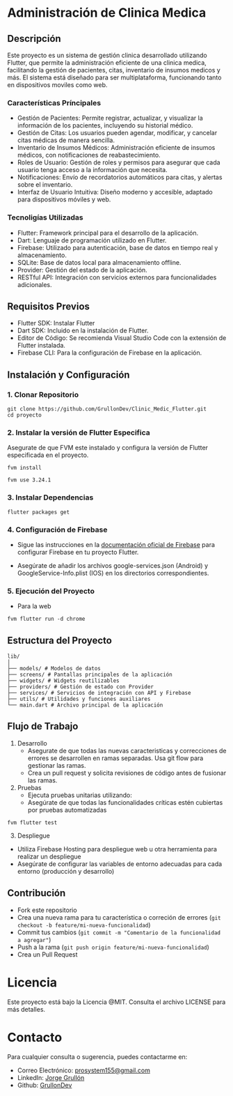 # Administración de Clinica Medica

## Descripción

Este proyecto es un sistema de gestión clinica desarrollado utilizando Flutter, que permite
la administración eficiente de una clinica medica, facilitando la gestión de pacientes, citas,
inventario de insumos medicos y más. El sistema está diseñado para ser multiplataforma,
funcionando tanto en dispositivos moviles como web.

### Características Príncipales

- Gestión de Pacientes: Permite registrar, actualizar, y visualizar la información de los pacientes, incluyendo su historial médico.
- Gestión de Citas: Los usuarios pueden agendar, modificar, y cancelar citas médicas de manera sencilla.
- Inventario de Insumos Médicos: Administración eficiente de insumos médicos, con notificaciones de reabastecimiento.
- Roles de Usuario: Gestión de roles y permisos para asegurar que cada usuario tenga acceso a la información que necesita.
- Notificaciones: Envío de recordatorios automáticos para citas, y alertas sobre el inventario.
- Interfaz de Usuario Intuitiva: Diseño moderno y accesible, adaptado para dispositivos móviles y web.

### Tecnoligías Utilizadas

- Flutter: Framework principal para el desarrollo de la aplicación.
- Dart: Lenguaje de programación utilizado en Flutter.
- Firebase: Utilizado para autenticación, base de datos en tiempo real y almacenamiento.
- SQLite: Base de datos local para almacenamiento offline.
- Provider: Gestión del estado de la aplicación.
- RESTful API: Integración con servicios externos para funcionalidades adicionales.

## Requisitos Previos

- Flutter SDK: Instalar Flutter
- Dart SDK: Incluido en la instalación de Flutter.
- Editor de Código: Se recomienda Visual Studio Code con la extensión de Flutter instalada.
- Firebase CLI: Para la configuración de Firebase en la aplicación.

## Instalación y Configuración

### 1. Clonar Repositorio

```
git clone https://github.com/GrullonDev/Clinic_Medic_Flutter.git
cd proyecto
```

### 2. Instalar la versión de Flutter Especifica

Asegurate de que FVM este instalado y configura la versión de Flutter especificada en el proyecto.

```
fvm install
```

```
fvm use 3.24.1
```

### 3. Instalar Dependencias

```
flutter packages get
```

### 4. Configuración de Firebase

- Sigue las instrucciones en la [documentación oficial de Firebase](https://firebase.flutter.dev/docs/overview/) para configurar Firebase en tu proyecto Flutter.

* Asegúrate de añadir los archivos google-services.json (Android) y GoogleService-Info.plist (IOS) en los directorios correspondientes.

### 5. Ejecución del Proyecto

- Para la web

```
fvm flutter run -d chrome
```

## Estructura del Proyecto

```
lib/
│
├── models/ # Modelos de datos
├── screens/ # Pantallas principales de la aplicación
├── widgets/ # Widgets reutilizables
├── providers/ # Gestión de estado con Provider
├── services/ # Servicios de integración con API y Firebase
├── utils/ # Utilidades y funciones auxiliares
└── main.dart # Archivo principal de la aplicación
```

## Flujo de Trabajo

1. Desarrollo
   - Asegurate de que todas las nuevas caracteristicas y correcciones de errores se desarrollen en ramas separadas. Usa git flow para gestionar las ramas.
   - Crea un pull request y solicita revisiones de código antes de fusionar las ramas.
2. Pruebas
   - Ejecuta pruebas unitarias utilizando:
   - Asegúrate de que todas las funcionalidades críticas estén cubiertas por pruebas automatizadas

```
fvm flutter test
```

3. Despliegue

- Utiliza Firebase Hosting para despliegue web u otra herramienta para realizar un despliegue
- Asegúrate de configurar las variables de entorno adecuadas para cada entorno (producción y desarrollo)

## Contribución

- Fork este repositorio
- Crea una nueva rama para tu característica o correción de errores (`git checkout -b feature/mi-nueva-funcionalidad`)
- Commit tus cambios (`git commit -m "Comentario de la funcionalidad a agregar"`)
- Push a la rama (`git push origin feature/mi-nueva-funcionalidad`)
- Crea un Pull Request

# Licencia

Este proyecto está bajo la Licencia @MIT. Consulta el archivo LICENSE para más detalles.

# Contacto

Para cualquier consulta o sugerencia, puedes contactarme en:

- Correo Electrónico: prosystem155@gmail.com
- LinkedIn: [Jorge Grullón](https://www.linkedin.com/in/jorge-grull%C3%B3n-289719282?utm_source=share&utm_campaign=share_via&utm_content=profile&utm_medium=android_app)
- Github: [GrullonDev](https://github.com/GrullonDev)
